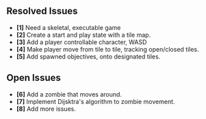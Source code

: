## Resolved Issues ##
- **[1]** Need a skeletal, executable game
- **[2]** Create a start and play state with a tile map.
- **[3]** Add a player controllable character, WASD
- **[4]** Make player move from tile to tile, tracking open/closed tiles.
- **[5]** Add spawned objectives, onto designated tiles.


## Open Issues ##
- **[6]** Add a zombie that moves around.
- **[7]** Implement Dijsktra's algorithm to zombie movement.
- **[8]** Add more issues.

